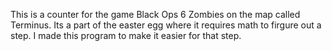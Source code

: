 This is a counter for the game Black Ops 6 Zombies on the map called Terminus.
Its a part of the easter egg where it requires math to firgure out a step.
I made this program to make it easier for that step.

